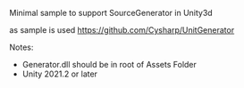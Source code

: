 Minimal sample to support SourceGenerator in Unity3d 

as sample is used https://github.com/Cysharp/UnitGenerator

Notes:
 - Generator.dll should be in root of Assets Folder
 - Unity 2021.2 or later
